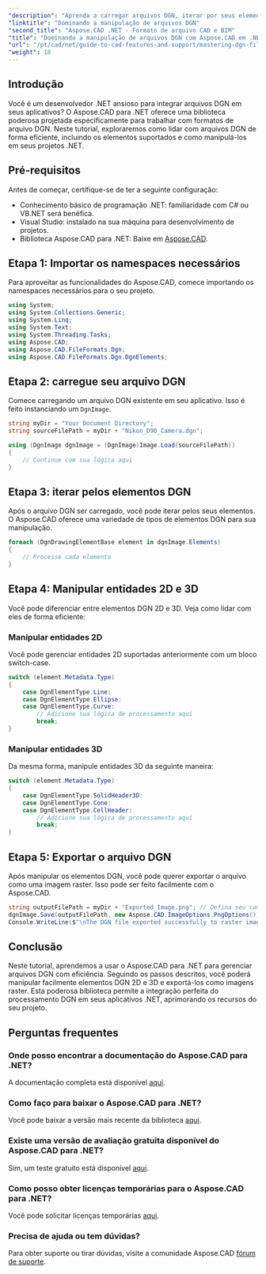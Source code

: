 ```yaml
---
"description": "Aprenda a carregar arquivos DGN, iterar por seus elementos, gerenciar entidades 2D e 3D e exportá-los como imagens raster, tudo isso aproveitando os poderosos recursos da biblioteca Aspose.CAD."
"linktitle": "Dominando a manipulação de arquivos DGN"
"second_title": "Aspose.CAD .NET - Formato de arquivo CAD e BIM"
"title": "Dominando a manipulação de arquivos DGN com Aspose.CAD em .NET"
"url": "/pt/cad/net/guide-to-cad-features-and-support/mastering-dgn-file-manipulation/"
"weight": 18
---
```


## Introdução

Você é um desenvolvedor .NET ansioso para integrar arquivos DGN em seus aplicativos? O Aspose.CAD para .NET oferece uma biblioteca poderosa projetada especificamente para trabalhar com formatos de arquivo DGN. Neste tutorial, exploraremos como lidar com arquivos DGN de forma eficiente, incluindo os elementos suportados e como manipulá-los em seus projetos .NET.

## Pré-requisitos

Antes de começar, certifique-se de ter a seguinte configuração:

- Conhecimento básico de programação .NET: familiaridade com C# ou VB.NET será benéfica.
- Visual Studio: instalado na sua máquina para desenvolvimento de projetos.
- Biblioteca Aspose.CAD para .NET: Baixe em [Aspose.CAD](https://releases.aspose.com/cad/net/).

## Etapa 1: Importar os namespaces necessários

Para aproveitar as funcionalidades do Aspose.CAD, comece importando os namespaces necessários para o seu projeto.

```csharp
using System;
using System.Collections.Generic;
using System.Linq;
using System.Text;
using System.Threading.Tasks;
using Aspose.CAD;
using Aspose.CAD.FileFormats.Dgn;
using Aspose.CAD.FileFormats.Dgn.DgnElements;
```

## Etapa 2: carregue seu arquivo DGN

Comece carregando um arquivo DGN existente em seu aplicativo. Isso é feito instanciando um `DgnImage`.

```csharp
string myDir = "Your Document Directory";
string sourceFilePath = myDir + "Nikon_D90_Camera.dgn";

using (DgnImage dgnImage = (DgnImage)Image.Load(sourceFilePath))
{
    // Continue com sua lógica aqui
}
```

## Etapa 3: iterar pelos elementos DGN

Após o arquivo DGN ser carregado, você pode iterar pelos seus elementos. O Aspose.CAD oferece uma variedade de tipos de elementos DGN para sua manipulação.

```csharp
foreach (DgnDrawingElementBase element in dgnImage.Elements)
{
    // Processe cada elemento
}
```

## Etapa 4: Manipular entidades 2D e 3D

Você pode diferenciar entre elementos DGN 2D e 3D. Veja como lidar com eles de forma eficiente:

### Manipular entidades 2D

Você pode gerenciar entidades 2D suportadas anteriormente com um bloco switch-case.

```csharp
switch (element.Metadata.Type)
{
    case DgnElementType.Line:
    case DgnElementType.Ellipse:
    case DgnElementType.Curve:
        // Adicione sua lógica de processamento aqui 
        break;
}
```

### Manipular entidades 3D

Da mesma forma, manipule entidades 3D da seguinte maneira:

```csharp
switch (element.Metadata.Type)
{
    case DgnElementType.SolidHeader3D:
    case DgnElementType.Cone:
    case DgnElementType.CellHeader:
        // Adicione sua lógica de processamento aqui 
        break;
}
```

## Etapa 5: Exportar o arquivo DGN

Após manipular os elementos DGN, você pode querer exportar o arquivo como uma imagem raster. Isso pode ser feito facilmente com o Aspose.CAD.

```csharp
string outputFilePath = myDir + "Exported_Image.png"; // Defina seu caminho de saída
dgnImage.Save(outputFilePath, new Aspose.CAD.ImageOptions.PngOptions());
Console.WriteLine($"\nThe DGN file exported successfully to raster image.\nFile saved at {outputFilePath}");
```

## Conclusão

Neste tutorial, aprendemos a usar o Aspose.CAD para .NET para gerenciar arquivos DGN com eficiência. Seguindo os passos descritos, você poderá manipular facilmente elementos DGN 2D e 3D e exportá-los como imagens raster. Esta poderosa biblioteca permite a integração perfeita do processamento DGN em seus aplicativos .NET, aprimorando os recursos do seu projeto.

## Perguntas frequentes

### Onde posso encontrar a documentação do Aspose.CAD para .NET?

A documentação completa está disponível [aqui](https://reference.aspose.com/cad/net/).

### Como faço para baixar o Aspose.CAD para .NET?

Você pode baixar a versão mais recente da biblioteca [aqui](https://releases.aspose.com/cad/net/).

### Existe uma versão de avaliação gratuita disponível do Aspose.CAD para .NET?

Sim, um teste gratuito está disponível [aqui](https://releases.aspose.com/).

### Como posso obter licenças temporárias para o Aspose.CAD para .NET?

Você pode solicitar licenças temporárias [aqui](https://purchase.conholdate.com/temporary-license/).

### Precisa de ajuda ou tem dúvidas?

Para obter suporte ou tirar dúvidas, visite a comunidade Aspose.CAD [fórum de suporte](https://forum.aspose.com/c/cad/19).